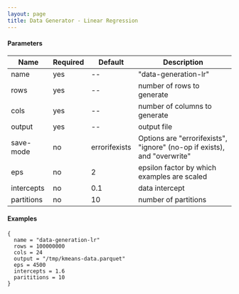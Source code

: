 ```yaml
---
layout: page
title: Data Generator - Linear Regression
---
```

#### Parameters

| Name    | Required | Default  | Description |
| ------- |---------------| ---------| ------------|
| name       | yes | -- | "data-generation-lr" |
| rows      | yes | -- | number of rows to generate |
| cols     | yes | -- | number of columns to generate |
| output   | yes | -- | output file |
| save-mode | no | errorifexists | Options are "errorifexists", "ignore" (no-op if exists), and "overwrite" |
| eps      | no | 2 | epsilon factor by which examples are scaled |
| intercepts | no | 0.1 | data intercept |
| partitions | no| 10 | number of partitions|

#### Examples

```hocon
{
  name = "data-generation-lr"
  rows = 100000000
  cols = 24
  output = "/tmp/kmeans-data.parquet"
  eps = 4500
  intercepts = 1.6
  parititions = 10
}
```
